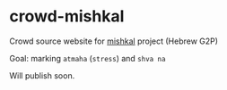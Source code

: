 # crowd-mishkal

Crowd source website for [mishkal](https://github.com/thewh1teagle/mishkal) project (Hebrew G2P) 

Goal: marking `atmaha` (`stress`) and `shva na`

Will publish soon.